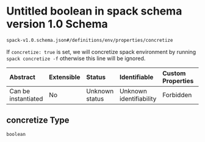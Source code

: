 # Untitled boolean in spack schema version 1.0 Schema

```txt
spack-v1.0.schema.json#/definitions/env/properties/concretize
```

If `concretize: true` is set, we will concretize spack environment by running `spack concretize -f` otherwise this line will be ignored.

| Abstract            | Extensible | Status         | Identifiable            | Custom Properties | Additional Properties | Access Restrictions | Defined In                                                                      |
| :------------------ | :--------- | :------------- | :---------------------- | :---------------- | :-------------------- | :------------------ | :------------------------------------------------------------------------------ |
| Can be instantiated | No         | Unknown status | Unknown identifiability | Forbidden         | Allowed               | none                | [spack-v1.0.schema.json*](../out/spack-v1.0.schema.json "open original schema") |

## concretize Type

`boolean`
